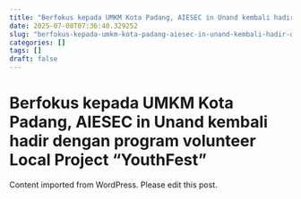 ```yaml
---
title: "Berfokus kepada UMKM Kota Padang, AIESEC in Unand kembali hadir dengan program volunteer Local Project “YouthFest”"
date: 2025-07-08T07:36:40.329252
slug: "berfokus-kepada-umkm-kota-padang-aiesec-in-unand-kembali-hadir-dengan-program-volunteer-local-project-youthfest"
categories: []
tags: []
draft: false
---
```


# Berfokus kepada UMKM Kota Padang, AIESEC in Unand kembali hadir dengan program volunteer Local Project “YouthFest”

Content imported from WordPress. Please edit this post.
